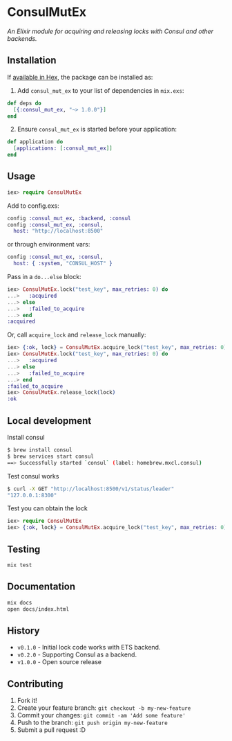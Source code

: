 # ConsulMutEx

_An Elixir module for acquiring and releasing locks with Consul and other backends._


## Installation

If [available in Hex](https://hex.pm/docs/publish), the package can be installed as:

  1. Add `consul_mut_ex` to your list of dependencies in `mix.exs`:

```elixir
def deps do
  [{:consul_mut_ex, "~> 1.0.0"}]
end
```

  2. Ensure `consul_mut_ex` is started before your application:

```elixir
def application do
  [applications: [:consul_mut_ex]]
end
```


## Usage

```elixir
iex> require ConsulMutEx
```

Add to config.exs:

```elixir
config :consul_mut_ex, :backend, :consul
config :consul_mut_ex, :consul,
  host: "http://localhost:8500"
```

or through environment vars:

```elixir
config :consul_mut_ex, :consul,
  host: { :system, "CONSUL_HOST" }
```

Pass in a `do...else` block:

```elixir
iex> ConsulMutEx.lock("test_key", max_retries: 0) do
...>   :acquired
...> else
...>   :failed_to_acquire
...> end
:acquired
```

Or, call `acquire_lock` and `release_lock` manually:

```elixir
iex> {:ok, lock} = ConsulMutEx.acquire_lock("test_key", max_retries: 0)
iex> ConsulMutEx.lock("test_key", max_retries: 0) do
...>   :acquired
...> else
...>   :failed_to_acquire
...> end
:failed_to_acquire
iex> ConsulMutEx.release_lock(lock)
:ok
```

## Local development

Install consul
```sh
$ brew install consul
$ brew services start consul
==> Successfully started `consul` (label: homebrew.mxcl.consul)
```

Test consul works
```sh
$ curl -X GET "http://localhost:8500/v1/status/leader"
"127.0.0.1:8300"
```

Test you can obtain the lock
```elixir
iex> require ConsulMutEx
iex> {:ok, lock} = ConsulMutEx.acquire_lock("test_key", max_retries: 0)
```

## Testing

```sh
mix test
```


## Documentation

```sh
mix docs
open docs/index.html
```


## History

  * `v0.1.0` - Initial lock code works with ETS backend.
  * `v0.2.0` - Supporting Consul as a backend.
  * `v1.0.0` - Open source release


## Contributing

1. Fork it!
2. Create your feature branch: `git checkout -b my-new-feature`
3. Commit your changes: `git commit -am 'Add some feature'`
4. Push to the branch: `git push origin my-new-feature`
5. Submit a pull request :D
